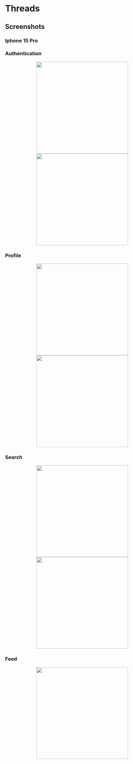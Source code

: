 # Threads

## Screenshots

### Iphone 15 Pro

### Authentication
<p align="center">
  <img src="https://github.com/user-attachments/assets/5e749ca6-ba6b-4801-863d-8ba6b298ed81" width="300">
  <img src="https://github.com/user-attachments/assets/011d4272-5af7-4e26-bf3c-64d8b2f0acf4" width="300">
</p>

### Profile
<p align="center">  
  <img src="https://github.com/user-attachments/assets/523f5161-b3b6-439e-9820-fbb4d815d30e" width="300">
  <img src="https://github.com/user-attachments/assets/3f8f35f1-fea7-4662-b674-a15d9f455403" width="300">
</p>

### Search
<p align="center">  
  <img src="https://github.com/user-attachments/assets/f68ed9ca-fdff-4301-8014-973adc2859ad" width="300">
  <img src="https://github.com/user-attachments/assets/e5063151-feab-457a-9e77-0995befade8d" width="300">
</p>

### Feed
<p align="center">  
  <img src="https://github.com/user-attachments/assets/47bc6688-6912-46d0-8ed8-73f110324fa6" width="300">
</p>


